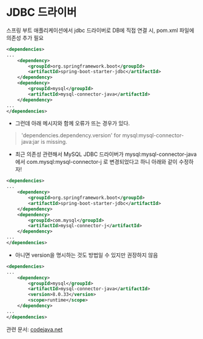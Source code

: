 # JDBC 드라이버
스프링 부트 애플리케이션에서 jdbc 드라이버로 DB에 직접 연결 시, pom.xml 파일에 의존성 추가 필요
``` xml
<dependencies>
...
	<dependency>
		<groupId>org.springframework.boot</groupId>
		<artifactId>spring-boot-starter-jdbc</artifactId>
	</dependency>
	<dependency>
		<groupId>mysql</groupId>
		<artifactId>mysql-connector-java</artifactId>
	</dependency>
...
</dependencies>
```
  - 그런데 아래 메시지와 함께 오류가 뜨는 경우가 있다.

> 'dependencies.dependency.version' for mysql:mysql-connector-java:jar is missing.


* 최근 의존성 관련해서 MySQL JDBC 드라이버가 mysql:mysql-connector-java 에서 com.mysql:mysql-connector-j 로 변경되었다고 하니 아래와 같이 수정하자!
``` xml
<dependencies>
...
	<dependency>
		<groupId>org.springframework.boot</groupId>
		<artifactId>spring-boot-starter-jdbc</artifactId>
	</dependency>
	<dependency>
		<groupId>com.mysql</groupId>
		<artifactId>mysql-connector-j</artifactId>
	</dependency>
...
</dependencies>
```

- 아니면 version을 명시하는 것도 방법일 수 있지만 권장하지 않음

``` xml
<dependencies>
...
	<dependency>
		<groupId>mysql</groupId>
		<artifactId>mysql-connector-java</artifactId>
		<version>8.0.33</version>
		<scope>runtime</scope>
	</dependency>
...
</dependencies>
```


관련 문서: [codejava.net][refLink]

[refLink]: https://codejava.net/frameworks/spring-boot/mysql-connector-java-dependency-version-is-missing


